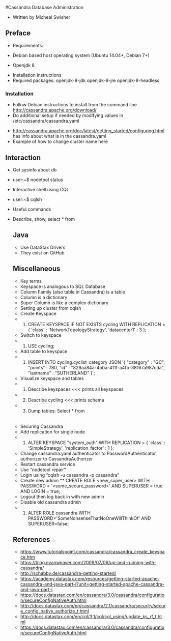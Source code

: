 #Cassandra Database Administration
+ Written by Micheal Swisher

## Preface 
+ Requirements:
 * Debian based host operating system (Ubuntu 14.04+, Debian 7+)
+ Openjdk 8
 * Installation instructions
 * Required packages: openjdk-8-jdk openjdk-8-jre openjdk-8-headless
### Installation
+ Follow Debian instructions to install from the command line http://cassandra.apache.org/download/
+ Do additional setup if needed by modifying values in /etc/cassandra/cassandra.yaml
 * http://cassandra.apache.org/doc/latest/getting_started/configuring.html has info about what is in the cassandra.yaml
 * Example of how to change cluster name here
## Interaction
+ Get sysinfo about db
 * user:~$ nodetool status
+ Interactive shell using CQL
 * user:~$ cqlsh
+ Useful commands
 * Describe, show, select * from <table>
## Java
+ Use DataStax Drivers
 * They exist on GitHub
## Miscellaneous
+ Key terms
 * Keyspace is analogous to SQL Database
 * Column Family (also table in Cassandra) is a table
 * Column is a dictionary
 * Super Column is like a complex dictionary
+ Setting up cluster from cqlsh
 * Create Keyspace
 * 1. CREATE KEYSPACE IF NOT EXISTS cycling WITH REPLICATION = { 'class' : 'NetworkTopologyStrategy', 'datacenter1' : 3 };
 * Switch to keyspace
 * 1. USE cycling;
 * Add table to keyspace
 * 1. INSERT INTO cycling.cyclist_category JSON '{  "category" : "GC",   "points" : 780,   "id" : "829aa84a-4bba-411f-a4fb-38167a987cda",  "lastname" : "SUTHERLAND" }';
 * Visualize keyspace and tables
 * 1. Describe keyspaces      <<< prints all keyspaces
 * 2. Describe cycling            <<< prints schema
 * 3. Dump tables: Select * from <table name>
+ Securing Cassandra
 * Add replication for single node
 * 1. ALTER KEYSPACE "system_auth" WITH REPLICATION =  { 'class' : 'SimpleStrategy', 'replication_factor' : 1 };
 * Change cassandra.yaml authenticator to PasswordAuthenticator, authorizer to CassandraAuthorizer
 * Restart cassandra service
 * Use “nodetool repair”
 * Login using “cqlsh -u cassandra -p cassandra”
 * Create new admin
 ** CREATE ROLE <new_super_user> WITH PASSWORD = '<some_secure_password>' AND SUPERUSER = true AND LOGIN = true;
 * Logout then log back in with new admin
 * Disable old cassandra admin
 * 1. ALTER ROLE cassandra WITH PASSWORD='SomeNonsenseThatNoOneWillThinkOf' AND SUPERUSER=false;
## References
+ https://www.tutorialspoint.com/cassandra/cassandra_create_keyspace.htm
+ https://blog.evanweaver.com/2009/07/06/up-and-running-with-cassandra/
+ http://schabby.de/cassandra-getting-started/
+ https://academy.datastax.com/resources/getting-started-apache-cassandra-and-java-part-i?unit=getting-started-apache-cassandra-and-java-part-i
+ https://docs.datastax.com/en/cassandra/3.0/cassandra/configuration/secureConfigNativeAuth.html
+ http://docs.datastax.com/en/cassandra/2.1/cassandra/security/secure_config_native_authorize_t.html
+ http://docs.datastax.com/en/cql/3.1/cql/cql_using/update_ks_rf_t.html
+ https://docs.datastax.com/en/cassandra/3.0/cassandra/configuration/secureConfigNativeAuth.html



